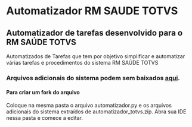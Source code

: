 # Automatizador RM SAUDE TOTVS
<h2>Automatizador de tarefas desenvolvido para o RM SAÚDE TOTVS</h2>
Automatizados de Tarefas que tem por objetivo simplificar e automatizar várias tarefas e procedimentos do sistema RM SAÚDE TOTVS
<h3>Arquivos adicionais do sistema podem sem baixados <a href="https://mega.nz/file/qugkmRbS#tDZyDIek3_bFEr2KfBxqVmQSrVUNiS6v7cbMqSPIZwA">aqui</a>.</h3>
<h4>Para criar um fork do arquivo</h4>
Coloque na mesma pasta o arquivo automatizador.py e os arquivos adicionais do sistema extraídos de automatizador_totvs.zip.
Abra sua IDE nessa pasta e comece a editar.
